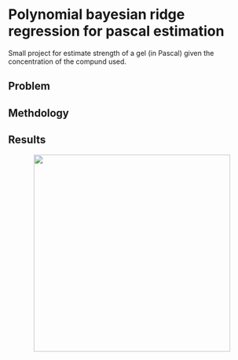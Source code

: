 # Polynomial bayesian ridge regression for pascal estimation

Small project for estimate strength of a gel (in Pascal) given the concentration of the compund used.

## Problem

## Methdology

## Results  

<p align="center">   
  <img width="400" height="400" src="https://github.com/vb690/bazaar/blob/master/pascal_estimator/results/images/chemical_X.png">
</p> 
